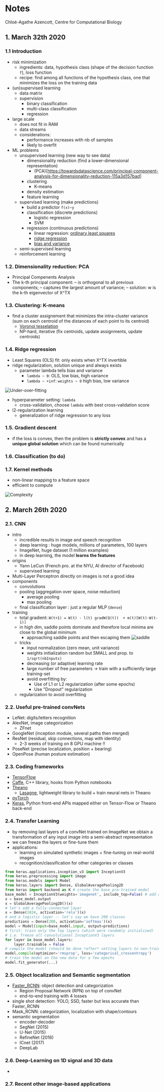 # Notes

Chloé-Agathe Azencott, Centre for Computational Biology

## 1. March 32th 2020

### 1.1 Introduction

- risk minimization
    - ingredients: data, hypothesis class (shape of the decision function `f`), loss function
    - recipe: find among all functions of the hypothesis class, one that minimizes the loss on the training data
- (un)supervised learning
    - data matrix
    - supervision
        - binary classification
        - multi-class classification
        - regression
- large scale
    - does not fit in RAM
    - data streams
    - considerations:
        - performance increases with nb of samples
        - likely to overfit
- ML problems
    - unsupervised learning (new way to see data)
        - dimensionality reduction (find a lower-dimensional representation)
            - (PCA)[https://towardsdatascience.com/principal-component-analysis-for-dimensionality-reduction-115a3d157bad]
        - clustering
            - K-means
        - density estimation
        - feature learning
    - supervised learning (make predictions)
        - build a predictor `f(x)~y`
        - classification (discrete predictions)
            - logistic regression
            - SVM
        - regression (continuous predictions)
            - linear regression: [ordinary least squares](https://statisticsbyjim.com/regression/ols-linear-regression-assumptions/)
            - [ridge regression](https://towardsdatascience.com/ridge-regression-for-better-usage-2f19b3a202db)
            - [bias and variance](https://www.youtube.com/watch?v=EuBBz3bI-aA)
    - semi-supervised learning
    - reinforcement learning

### 1.2. Dimensionality reduction: PCA

- Principal Compenents Analysis
- The k-th principal component:
    – is orthogonal to all previous components;
    – captures the largest amount of variance;
    – solution: w is the k-th eigenvector of X^TX

### 1.3. Clustering: K-means

- find a cluster assignement that minimizes the intra-cluster variance (sum on each centroid of the distances of each point to its centroid)
    - [Voronoi tesselation](https://fr.wikipedia.org/wiki/Diagramme_de_Vorono%C3%AF)
    - NP-hard, iterative (fix centroids, update assignments, update centroids)

### 1.4. Ridge regression

- Least Squares (OLS) fit: only exists when X^TX invertible
- ridge regularization, solution unique and always exists
    - parameter lambda tells bias and variance
        - `lambda ~ 0`: OLS, low bias, high variance
        - `lambda ~ +inf`: `weights ~ 0` high bias, low variance

![Under-over-fitting](./pics/under-over-fitting.png)

- hyperparameter setting: `lambda`
    - cross-validation, choose `lambda` with best cross-validation score
- l2-regularization learning
    - generalization of ridge regression to any loss

### 1.5. Gradient descent

- if the loss is convex, then the problem is **strictly convex** and has a **unique global solution** which can be found numerically

### 1.6. Classification (to do)

### 1.7. Kernel methods

- non-linear mapping to a feature space
- efficient to compute

![Complexity](./pics/complexity.png)


## 2. March 26th 2020

### 2.1. CNN
- intro
    - incredible results in image and speech recognition
    - deep learning : huge models, millions of parameters, 100 layers
    - ImageNet, huge dataset (1 million examples)
    - in deep learning, the model **learns the features**
- origins
    - Yann LeCun (French pro. at the NYU, AI director of Facebook)
    - supervised learning
- Multi-Layer Perceptron directly on images is not a good idea
- components
    - convolutions
    - pooling (aggregation over space, noise reduction)
        - average pooling
        - max pooling
    - final classification layer : just a regular MLP (`dense`)
- training
    - total gradient: `W(t+1) = W(t) - l(t) gradW(Q(t))  + m(t)[W(t)-W(t-1)]`
    - in high dim, saddle points dominate and therefore local minima are close to the global minimum
        - approaching saddle points and then escaping them
        ![saddle](./pics/saddle.png)
    - tricks
        - input normalization (zero mean, unit variance)
        - weights initialization random but SMALL and prop. to `1/sqrt(nbInputs)`
        - decreasing (or adaptive) learning rate
        - large number of free parameters -> train with a sufficiently large training-set
        - avoid overfitting by:
            - Use of L1 or L2 regularization (after some epochs)
            - Use "Dropout" regularization
    - regularization to avoid overfitting

### 2.2. Useful pre-trained convNets
- LeNet: digits/letters recognition
- AlexNet, image categorization
    - ZFnet
- GoogleNet (inception module, several paths then merged)
- ResNet (residual, skip connections, map with identity)
    - 2-3 weeks of training on 8 GPU machine !!
- PoseNet (precise localization, position + bearing)
- OpenPose (human posture estimation)

### 2.3. Coding frameworks
- [TensorFlow](https://www.tensorflow.org)
- [Caffe](http://caffe.berkeleyvision.org/), C++ library, hooks
from Python notebooks
- [Theano](http://www.deeplearning.net/software/theano/)
    - [Lasagne](http://lasagne.readthedocs.io), lightweight library to build + train neural nets in Theano
- [pyTorch](https://pytorch.org/)
- [Keras](https://keras.io), Python front-end APIs mapped either on Tensor-Flow or Theano back-end

### 2.4. Transfer Learning
- by removing last layers of a convNet trained on ImageNet we obtain a transformation of any input image into a semi-abstract representation
- we can freeze the layers or fine-tune them
- applications:
    - learning on simulated synthetic images + fine-tuning on real-world images 
    - recognition/classification for other categories or classes
```py
from keras.applications.inception_v3 import InceptionV3
from keras.preprocessing import image
from keras.models import Model
from keras.layers import Dense, GlobalAveragePooling2D
from keras import backend as K # create the base pre-trained model
base_model = InceptionV3(weights='imagenet', include_top=False) # add a global spatial average pooling layer
x = base_model.output
x = GlobalAveragePooling2D()(x)
# let's add a fully-connected layer
x = Dense(1024, activation='relu')(x)
# and a logistic layer -- let's say we have 200 classes
predictions = Dense(200, activation='softmax')(x)
model = Model(input=base_model.input, output=predictions)
# first: train only the top layers (which were randomly initialized)
# i.e. freeze all convolutional InceptionV3 layers
for layer in base_model.layers:
    layer.trainable = False
# compile the model (should be done *after* setting layers to non-trainable)
model.compile(optimizer='rmsprop', loss='categorical_crossentropy')
# train the model on the new data for a few epochs
model.fit_generator(...)
```

### 2.5. Object localization and Semantic segmentation
- [Faster_RCNN](https://arxiv.org/pdf/1506.01497.pdf): object detection and categorization
    - Region Proposal Network (RPN) on top of convNet
    - end-to-end training with 4 losses
- single shot detection: YOLO, SSD, faster but less accurate than Faster_RCNN
- Mask_RCNN: categorization, localization with shape/contours
- semantic segmentation
    - encoder-decoder
    - SegNet (2015)
    - U-Net (2015)
    - RefineNet (2016)
    - ICnet (2017)
    - DeepLab 

### 2.6. Deep-Learning on 1D signal and 3D data
- 

### 2.7. Recent other image-based applications
